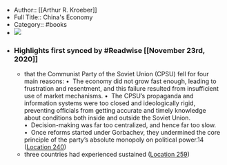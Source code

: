 - Author:: [[Arthur R. Kroeber]]
- Full Title:: China's Economy
- Category:: #books
- ![](https://images-na.ssl-images-amazon.com/images/I/51DyXOFQLDL._SL200_.jpg)
- ### Highlights first synced by #Readwise [[November 23rd, 2020]]
    - that the Communist Party of the Soviet Union (CPSU) fell for four main reasons: •  The economy did not grow fast enough, leading to frustration and resentment, and this failure resulted from insufficient use of market mechanisms. •  The CPSU’s propaganda and information systems were too closed and ideologically rigid, preventing officials from getting accurate and timely knowledge about conditions both inside and outside the Soviet Union. •  Decision-making was far too centralized, and hence far too slow. •  Once reforms started under Gorbachev, they undermined the core principle of the party’s absolute monopoly on political power.14 ([Location 240](https://readwise.io/to_kindle?action=open&asin=B01D08ER7U&location=240))
    - three countries had experienced sustained ([Location 259](https://readwise.io/to_kindle?action=open&asin=B01D08ER7U&location=259))
